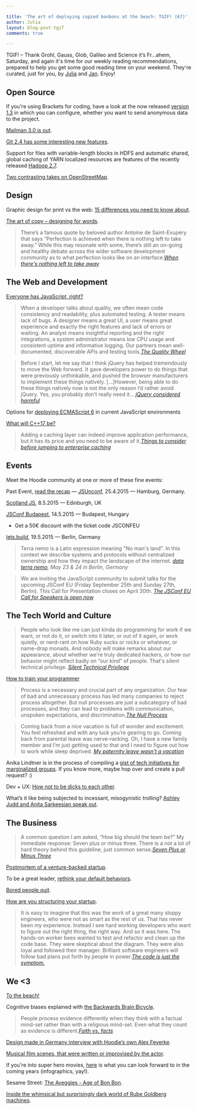 ```yaml
---

title: 'The art of deploying copied bonbons at the beach: TGIF! (67)'
author: Julia
layout: blog-post-tgif
comments: true

---
```



TGIF! – Thank Grohl, Gauss, Glob, Galileo and Science it’s Fr...ahem, Saturday, and again it's time for our weekly reading recommendations, prepared to help you get some good reading time on your weekend. They're curated, just for you, by [Julia](http://twitter.com/juschm) and [Jan](http://twitter.com/janl). Enjoy!

## Open Source

If you're using Brackets for coding, have a look at the now released [version 1.3](http://blog.brackets.io/2015/04/27/brackets-1-3-release-is-here/) in which you can configure, whether you want to send anonymous data to the project.

[Mailman 3.0 is out](https://mail.python.org/pipermail/mailman-announce/2015-April/000210.html).

[Git 2.4 has some interesting new features](https://github.com/blog/1994-git-2-4-atomic-pushes-push-to-deploy-and-more).

Support for files with variable-length blocks in HDFS and automatic shared, global caching of YARN localized resources are features of the recently released [Hadoop 2.7](http://markmail.org/thread/ytisa4w73ym4ee65).

[Two contrasting takes on OpenStreetMap](https://twitter.com/ManAboutCouch/status/592992851245604864).

## Design

Graphic design for print vs the web: [15 differences you need to know about](https://designschool.canva.com/blog/print-vs-web/).

[The art of copy – designing for words](thenextweb.com/dd/2015/04/29/the-art-of-copy-designing-for-words).

> There’s a famous quote by beloved author Antoine de Saint-Exupéry that says “Perfection is achieved when there is nothing left to take away.” While this may resonate with some, there’s still an on-going and healthy debate across the wider software development community as to what perfection looks like on an interface.<cite>[When there's nothing left to take away](http://uxmag.com/articles/when-theres-nothing-left-to-take-away)</cite>

## The Web and Development

[Everyone has JavaScript, right?](http://kryogenix.org/code/browser/everyonehasjs.html "Everyone has JavaScript, right?")

> When a developer talks about quality, we often mean code consistency and readability, plus automated testing. A tester means lack of bugs. A designer means a great UI, a user means great experience and exactly the right features and lack of errors or waiting. An analyst means insightful reporting and the right integrations, a system administrator means low CPU usage and consistent uptime and informative logging. Our partners mean well-documented, discoverable APIs and testing tools.<cite>[The Quality Wheel](http://blog.jessitron.com/2015/04/the-quality-wheel.html)</cite>

> Before I start, let me say that I think jQuery has helped tremendously to move the Web forward. It gave developers power to do things that were previously unthinkable, and pushed the browser manufacturers to implement these things natively. [...]However, being able to do these things natively now is not the only reason I’d rather avoid jQuery. Yes, you probably don’t really need it… <cite>[jQuery considered harmful](http://lea.verou.me/2015/04/jquery-considered-harmful/)</cite>

Options for [deploying ECMAScript 6](http://www.2ality.com/2015/04/deploying-es6.html) in current JavaScript environments

[What will C++17 be?](http://de.scribd.com/doc/263203829/What-will-C-17-be)

> Adding a caching layer can indeed improve application performance, but it has its price and you need to be aware of it.<cite>[Things to consider before jumping to enterprise caching](http://vladmihalcea.com/2015/04/16/things-to-consider-before-jumping-to-enterprise-caching)</cite>

## Events

Meet the Hoodie community at one or more of these fine events:

Past Event, [read the recap](http://hood.ie/blog/jsunconf-recap.html "JSUnconf Recap") — [JSUnconf](http://2015.jsunconf.eu/ "JS Unconf 2015"), 25.4.2015 — Hamburg, Germany.

[Scotland JS](http://scotlandjs.com/ "Scotland JS"), 8.5.2015 — Edinburgh, UK

[JSConf Budapest](http://jsconfbp.com/ "JSConf Budapest"), 14.5.2015 — Budapest, Hungary
 - Get a 50€ discount with the ticket code JSCONFEU

[lets.build](http://lets-build.de/ "lets.build"), 19.5.2015 — Berlin, Germany

> Terra nemo is a Latin expression meaning "No man's land". In this context we describe systems and protocols without centralized ownership and how they impact the landscape of the internet. <cite>[data terra nemo](http://dtn.is "Data Terra Nemo"), May 23 & 24 in Berlin, Germany</cite>

> We are inviting the JavaScript community to submit talks for the upcoming JSConf EU (Friday September 25th and Sunday 27th, Berlin). This Call for Presentation closes on April 30th. <cite>[The JSConf EU Call for Speakers is open now](http://2015.jsconf.eu/call-for-speakers/)</cite>




## The Tech World and Culture

> People who look like me can just kinda do programming for work if we want, or not do it, or switch into it later, or out of it again, or work quietly, or nerd-rant on how Ruby sucks or rocks or whatever, or name-drop monads. And nobody will make remarks about our appearance, about whether we're truly dedicated hackers, or how our behavior might reflect badly on “our kind” of people. That's silent technical privilege. <cite>[Silent Technical Privilege](http://pgbovine.net/tech-privilege.htm "Philip Guo - Silent Technical Privilege")</cite>

[How to train your programmer](http://ashleygwilliams.github.io/how-to-train-your-programmer/)


> Process is a necessary and crucial part of any organization. Our fear of bad and unnecessary process has led many companies to reject process altogether. But null processes are just a subcategory of bad processes, and they can lead to problems with communication, unspoken expectations, and discrimination.<cite>[The Null Process](https://kateheddleston.com/blog/the-null-process)</cite>

> Coming back from a nice vacation is full of wonder and excitement. You feel refreshed and with any luck you’re gearing to go. Coming back from parental leave was nerve-racking. Oh, I have a new family member and I’m just getting used to that and I need to figure out how to work while sleep deprived. <cite>[My paternity leave wasn’t a vacation](https://medium.com/@davedash/my-paternity-leave-wasn-t-a-vacation-547ee9615d)</cite>

Anika Lindtner is in the process of compiling a [gist of tech initiatives for marginalized groups](https://gist.github.com/anikalindtner/9524950). If you know more, maybe hop over and create a pull request? :)

Dev + UX: [How not to be dicks to each other](https://shinetechblog.files.wordpress.com/2015/04/caa8nvgugaaa_4v.jpg).

What’s it like being subjected to incessant, misogynistic trolling? [Ashley Judd and Anita Sarkeesian speak out](http://nytlive.nytimes.com/womenintheworld/2015/04/23/whats-it-like-to-be-subjected-to-incessant-misogynistic-trolling-ashley-judd-and-anita-sarkeesian-speak-out/ "What&#8217;s it like being subjected to incessant, misogynistic trolling? Ashley Judd and Anita Sarkeesian speak out &#8211; Women in the World in Association with The New York Times &#8211; WITW").

## The Business

> A common question I am asked, “How big should the team be?” My immediate response: Seven plus or minus three. There is a not a lot of hard theory behind this guideline, just common sense.<cite>[Seven Plus or Minus Three](http://randsinrepose.com/archives/seven-plus-or-minus-three/)</cite>

[Postmortem of a venture-backed startup](https://medium.com/@brett1211/postmortem-of-a-venture-backed-startup-72c6f8bec7df).

To be a great leader, [rethink your default behaviors](https://medium.com/ideo-stories/to-be-a-great-leader-rethink-your-default-behaviors-c762ffd59450).

[Bored people quit](http://randsinrepose.com/archives/bored-people-quit/).

[How are you structuring your startup](https://keen.io//blog/117530017991/ask-why-a-lot-when-you-organize-your-startup).

> It is easy to imagine that this was the work of a great many sloppy engineers, who were not as smart as the rest of us. That has never been my experience. Instead I see hard working developers who want to figure out the right thing, the right way. And so it was here. The hands-on worker bees wanted to test and refactor and clean up the code base. They were skeptical about the diagram. They were also loyal and followed their manager. Brilliant software engineers will follow bad plans put forth by people in power.<cite>[The code is just the symptom.](https://medium.com/@rubyghetto/the-code-is-just-the-symptom-c77f43b29320)</cite>

## We <3

[To the beach!](https://thenib.com/get-beach-body-ready-8d7937aee32b)

Cognitive biases explained with [the Backwards Brain Bicycle](https://www.youtube.com/watch?v=MFzDaBzBlL0&amp;feature=youtu.be).

> People process evidence differently when they think with a factual mind-set rather than with a religious mind-set. Even what they count as evidence is different.<cite>[Faith vs. facts](http://www.nytimes.com/2015/04/19/opinion/sunday/t-m-luhrmann-faith-vs-facts.html?_r=0)</cite>

[Design made in Germany interview with Hoodie’s own Alex Feyerke](http://www.designmadeingermany.de/2015/79313/ "Fragen zum Aufschieben: Alexander Feyerke").

[Musical film scenes, that were written or improvised by the actor](http://geektyrant.com/news/musical-scenes-written-or-improvised-by-the-actor-ergt).

If you're into super hero movies, [here](http://comicsalliance.com/your-supermovie-timeline-updated-with-marvel-studios-phase-three-releases-infographic/) is what you can look forward to in the coming years (infographics, yay!).

Sesame Street: [The Aveggies - Age of Bon Bon](https://www.youtube.com/watch?v=AHPn5d7wRtk).

[Inside the whimsical but surprisingly dark world of Rube Goldberg machines](http://www.theverge.com/2015/4/22/8381963/rube-goldberg-machine-contest-history-ideas).

